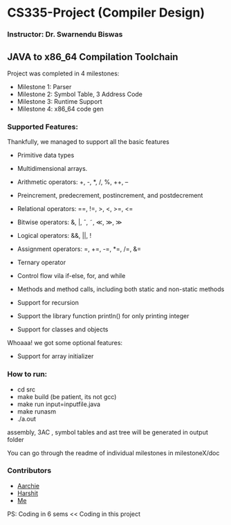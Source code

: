# CS335-Project (Compiler Design)
### Instructor: Dr. Swarnendu Biswas
## JAVA to x86_64 Compilation Toolchain

Project was completed in 4 milestones:

- Milestone 1: Parser
- Milestone 2: Symbol Table, 3 Address Code
- Milestone 3: Runtime Support
- Milestone 4: x86_64 code gen

### Supported Features:

Thankfully, we managed to support all the basic features 

- Primitive data types
- Multidimensional arrays. 

- Arithmetic operators: +, -, *, /, %, ++, –
- Preincrement, predecrement, postincrement, and postdecrement
- Relational operators: ==, !=, >, <, >=, <=
- Bitwise operators: &, |, ˆ, ˜, ≪, ≫, ≫
- Logical operators: &&, ||, !
- Assignment operators: =, +=, -=, *=, /=, &=
- Ternary operator

- Control flow vila if-else, for, and while
- Methods and method calls, including both static and non-static methods
- Support for recursion
- Support the library function println() for only printing integer
- Support for classes and objects

Whoaaa! we got some optional features:

- Support for array initializer

### How to run:

- cd src
- make build (be patient, its not gcc)
- make run input=inputfile.java
- make runasm
- ./a.out

assembly, 3AC , symbol tables and ast tree will be generated in output folder

You can go through the readme of individual milestones in milestoneX/doc


### Contributors

- [Aarchie](https://github.com/aarchie-r) 
- [Harshit](https://github.com/tiwariharshit2725)
- [Me](https://github.com/uditpd3000) 

PS: Coding in 6 sems << Coding in this project
